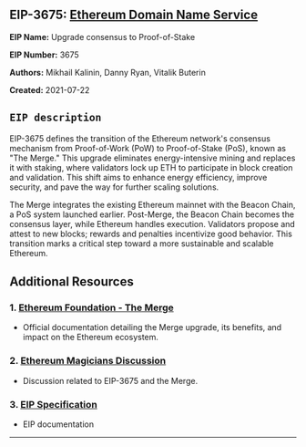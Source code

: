 ## EIP-3675: [Ethereum Domain Name Service](https://eips.ethereum.org/EIPS/eip-3675)

**EIP Name:** Upgrade consensus to Proof-of-Stake


**EIP Number:** 3675


**Authors:** Mikhail Kalinin, Danny Ryan, Vitalik Buterin


**Created:** 2021-07-22


## `EIP description`

EIP-3675 defines the transition of the Ethereum network's consensus mechanism from Proof-of-Work (PoW) to Proof-of-Stake (PoS), known as "The Merge." This upgrade eliminates energy-intensive mining and replaces it with staking, where validators lock up ETH to participate in block creation and validation. This shift aims to enhance energy efficiency, improve security, and pave the way for further scaling solutions.

The Merge integrates the existing Ethereum mainnet with the Beacon Chain, a PoS system launched earlier. Post-Merge, the Beacon Chain becomes the consensus layer, while Ethereum handles execution. Validators propose and attest to new blocks; rewards and penalties incentivize good behavior. This transition marks a critical step toward a more sustainable and scalable Ethereum.


## Additional Resources

### 1. [Ethereum Foundation - The Merge](https://ethereum.org/en/upgrades/merge/)
- Official documentation detailing the Merge upgrade, its benefits, and impact on the Ethereum ecosystem.

### 2. [Ethereum Magicians Discussion](https://ethereum-magicians.org/t/eip-3675-upgrade-consensus-to-proof-of-stake/6706)
- Discussion related to EIP-3675 and the Merge.

### 3. [EIP Specification](https://eips.ethereum.org/EIPS/eip-3675)
- EIP documentation

---
